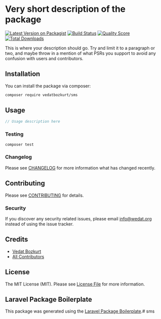 # Very short description of the package

[![Latest Version on Packagist](https://img.shields.io/packagist/v/vedatbozkurt/sms.svg?style=flat-square)](https://packagist.org/packages/vedatbozkurt/sms)
[![Build Status](https://img.shields.io/travis/vedatbozkurt/sms/master.svg?style=flat-square)](https://travis-ci.org/vedatbozkurt/sms)
[![Quality Score](https://img.shields.io/scrutinizer/g/vedatbozkurt/sms.svg?style=flat-square)](https://scrutinizer-ci.com/g/vedatbozkurt/sms)
[![Total Downloads](https://img.shields.io/packagist/dt/vedatbozkurt/sms.svg?style=flat-square)](https://packagist.org/packages/vedatbozkurt/sms)

This is where your description should go. Try and limit it to a paragraph or two, and maybe throw in a mention of what PSRs you support to avoid any confusion with users and contributors.

## Installation

You can install the package via composer:

```bash
composer require vedatbozkurt/sms
```

## Usage

``` php
// Usage description here
```

### Testing

``` bash
composer test
```

### Changelog

Please see [CHANGELOG](CHANGELOG.md) for more information what has changed recently.

## Contributing

Please see [CONTRIBUTING](CONTRIBUTING.md) for details.

### Security

If you discover any security related issues, please email info@wedat.org instead of using the issue tracker.

## Credits

- [Vedat Bozkurt](https://github.com/vedatbozkurt)
- [All Contributors](../../contributors)

## License

The MIT License (MIT). Please see [License File](LICENSE.md) for more information.

## Laravel Package Boilerplate

This package was generated using the [Laravel Package Boilerplate](https://laravelpackageboilerplate.com).# sms
